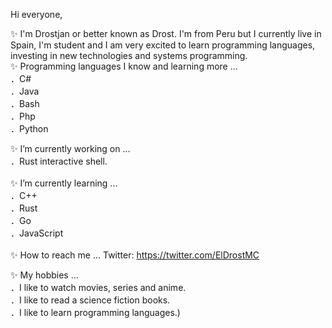 Hi everyone,

✨ I'm Drostjan or better known as Drost. I'm from Peru but I currently live in Spain, I'm student and I am very excited to learn programming languages, 
investing in new technologies and systems programming.
<br />
✨ Programming languages I know and learning more ... <br />
．C#<br />
．Java<br />
．Bash<br />
．Php<br />
．Python<br />

✨ I’m currently working on ... <br />
．Rust interactive shell. <br />
 <br />
✨ I’m currently learning ... <br />
．C++<br />
．Rust <br />
．Go <br />
．JavaScript<br />
  <br />
✨ How to reach me ...
Twitter: https://twitter.com/ElDrostMC  <br />

✨ My hobbies ...<br />
．I like to watch movies, series and anime.  <br />
．I like to read a science fiction books.  <br />
．I like to learn programming languages.)  <br />
